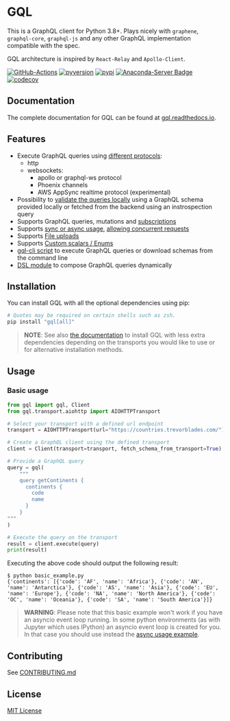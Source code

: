 # GQL

This is a GraphQL client for Python 3.8+.
Plays nicely with `graphene`, `graphql-core`, `graphql-js` and any other GraphQL implementation compatible with the spec.

GQL architecture is inspired by `React-Relay` and `Apollo-Client`.

[![GitHub-Actions][gh-image]][gh-url]
[![pyversion][pyversion-image]][pyversion-url]
[![pypi][pypi-image]][pypi-url]
[![Anaconda-Server Badge][conda-image]][conda-url]
[![codecov][codecov-image]][codecov-url]

[gh-image]: https://github.com/graphql-python/gql/workflows/Tests/badge.svg
[gh-url]: https://github.com/graphql-python/gql/actions?query=workflow%3ATests
[pyversion-image]: https://img.shields.io/pypi/pyversions/gql
[pyversion-url]: https://pypi.org/project/gql/
[pypi-image]: https://img.shields.io/pypi/v/gql.svg?style=flat
[pypi-url]: https://pypi.org/project/gql/
[conda-image]: https://img.shields.io/conda/vn/conda-forge/gql.svg
[conda-url]: https://anaconda.org/conda-forge/gql
[codecov-image]: https://codecov.io/gh/graphql-python/gql/branch/master/graph/badge.svg
[codecov-url]: https://codecov.io/gh/graphql-python/gql

## Documentation

The complete documentation for GQL can be found at
[gql.readthedocs.io](https://gql.readthedocs.io).

## Features

* Execute GraphQL queries using [different protocols](https://gql.readthedocs.io/en/latest/transports/index.html):
  * http
  * websockets:
    * apollo or graphql-ws protocol
    * Phoenix channels
    * AWS AppSync realtime protocol (experimental)
* Possibility to [validate the queries locally](https://gql.readthedocs.io/en/latest/usage/validation.html) using a GraphQL schema provided locally or fetched from the backend using an instrospection query
* Supports GraphQL queries, mutations and [subscriptions](https://gql.readthedocs.io/en/latest/usage/subscriptions.html)
* Supports [sync or async usage](https://gql.readthedocs.io/en/latest/async/index.html), [allowing concurrent requests](https://gql.readthedocs.io/en/latest/advanced/async_advanced_usage.html#async-advanced-usage)
* Supports [File uploads](https://gql.readthedocs.io/en/latest/usage/file_upload.html)
* Supports [Custom scalars / Enums](https://gql.readthedocs.io/en/latest/usage/custom_scalars_and_enums.html)
* [gql-cli script](https://gql.readthedocs.io/en/latest/gql-cli/intro.html) to execute GraphQL queries or download schemas from the command line
* [DSL module](https://gql.readthedocs.io/en/latest/advanced/dsl_module.html) to compose GraphQL queries dynamically

## Installation

You can install GQL with all the optional dependencies using pip:

```bash
# Quotes may be required on certain shells such as zsh.
pip install "gql[all]"
```

> **NOTE**: See also [the documentation](https://gql.readthedocs.io/en/latest/intro.html#less-dependencies) to install GQL with less extra dependencies depending on the transports you would like to use or for alternative installation methods.

## Usage

### Basic usage

```python
from gql import gql, Client
from gql.transport.aiohttp import AIOHTTPTransport

# Select your transport with a defined url endpoint
transport = AIOHTTPTransport(url="https://countries.trevorblades.com/")

# Create a GraphQL client using the defined transport
client = Client(transport=transport, fetch_schema_from_transport=True)

# Provide a GraphQL query
query = gql(
    """
    query getContinents {
      continents {
        code
        name
      }
    }
"""
)

# Execute the query on the transport
result = client.execute(query)
print(result)
```

Executing the above code should output the following result:

```
$ python basic_example.py
{'continents': [{'code': 'AF', 'name': 'Africa'}, {'code': 'AN', 'name': 'Antarctica'}, {'code': 'AS', 'name': 'Asia'}, {'code': 'EU', 'name': 'Europe'}, {'code': 'NA', 'name': 'North America'}, {'code': 'OC', 'name': 'Oceania'}, {'code': 'SA', 'name': 'South America'}]}
```

> **WARNING**: Please note that this basic example won't work if you have an asyncio event loop running. In some
> python environments (as with Jupyter which uses IPython) an asyncio event loop is created for you. In that case you
> should use instead the [async usage example](https://gql.readthedocs.io/en/latest/async/async_usage.html#async-usage).

## Contributing
See [CONTRIBUTING.md](CONTRIBUTING.md)

## License

[MIT License](https://github.com/graphql-python/gql/blob/master/LICENSE)
